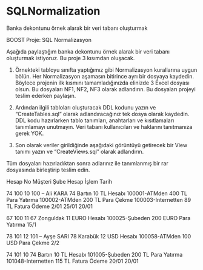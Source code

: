 # SQLNormalization
Banka dekontunu örnek alarak bir veri tabanı oluşturmak

BOOST Proje: SQL Normalizasyon

Aşağıda paylaştığım banka dekontunu örnek alarak bir veri tabanı oluşturmak istiyoruz. Bu proje 3 kısımdan oluşacak.

1. Örnekteki tabloyu sınıfta yaptığımız gibi Normalizasyon kurallarına uygun bölün. Her Normalizasyon aşamasın bitirince ayrı bir dosyaya kaydedin. Böylece projenin ilk kısmını tamamladığınızda elinizde 3 Excel dosyası olsun. Bu dosyaları NF1, NF2, NF3 olarak adlandırın. Bu dosyaları projeyi teslim ederken paylaşın.

2. Ardından ilgili tabloları oluşturacak DDL kodunu yazın ve “CreateTables.sql” olarak adlandıracağınız tek dosya olarak kaydedin. DDL kodu hazırlarken tablo tanımları, anahtarları ve kısıtlamaları tanımlamayı unutmayın. Veri tabanı kullanıcıları ve haklarını tanıtmanıza gerek YOK.

3. Son olarak veriler girildiğinde aşağıdaki görüntüyü getirecek bir View tanımı yazın ve “CreateViews.sql” olarak adlandırın.

Tüm dosyaları hazırladıktan sonra adlarınız ile tanımlanmış bir rar dosyasında birleştirip teslim edin.

Hesap No Müşteri Şube Hesap İşlem Tarih

74 100 10 100 – Ali KARA 74 Bartın 10 TL Hesabı 100001-ATMden 400 TL Para Yatırma 100002-ATMden 200 TL Para Çekme 100003-Internetten 89 TL Fatura Ödeme 2/01 25/01 20/01

67 100 11 67 Zonguldak 11 EURO Hesabı 100025-Şubeden 200 EURO Para Yatırma 15/1

78 101 12 101 – Ayşe SARI 78 Karabük 12 USD Hesabı 100058-ATMden 100 USD Para Çekme 2/2

74 101 10 74 Bartın 10 TL Hesabı 101005-Şubeden 200 TL Para Yatırma 101048-Internetten 115 TL Fatura Ödeme 20/01 20/01
